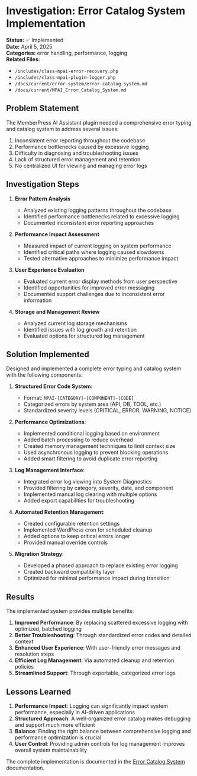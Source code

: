 # Investigation: Error Catalog System Implementation

**Status:** ✅ Implemented  
**Date:** April 5, 2025  
**Categories:** error handling, performance, logging  
**Related Files:** 
- `/includes/class-mpai-error-recovery.php`
- `/includes/class-mpai-plugin-logger.php`
- `/docs/current/error-system/error-catalog-system.md`
- `/docs/current/MPAI_Error_Catalog_System.md`

## Problem Statement

The MemberPress AI Assistant plugin needed a comprehensive error typing and catalog system to address several issues:

1. Inconsistent error reporting throughout the codebase
2. Performance bottlenecks caused by excessive logging
3. Difficulty in diagnosing and troubleshooting issues
4. Lack of structured error management and retention
5. No centralized UI for viewing and managing error logs

## Investigation Steps

1. **Error Pattern Analysis**
   - Analyzed existing logging patterns throughout the codebase
   - Identified performance bottlenecks related to excessive logging
   - Documented inconsistent error reporting approaches

2. **Performance Impact Assessment**
   - Measured impact of current logging on system performance
   - Identified critical paths where logging caused slowdowns
   - Tested alternative approaches to minimize performance impact

3. **User Experience Evaluation**
   - Evaluated current error display methods from user perspective
   - Identified opportunities for improved error messaging
   - Documented support challenges due to inconsistent error information

4. **Storage and Management Review**
   - Analyzed current log storage mechanisms
   - Identified issues with log growth and retention
   - Evaluated options for structured log management

## Solution Implemented

Designed and implemented a complete error typing and catalog system with the following components:

1. **Structured Error Code System**:
   - Format: `MPAI-[CATEGORY]-[COMPONENT]-[CODE]`
   - Categorized errors by system area (API, DB, TOOL, etc.)
   - Standardized severity levels (CRITICAL, ERROR, WARNING, NOTICE)

2. **Performance Optimizations**:
   - Implemented conditional logging based on environment
   - Added batch processing to reduce overhead
   - Created memory management techniques to limit context size
   - Used asynchronous logging to prevent blocking operations
   - Added smart filtering to avoid duplicate error reporting

3. **Log Management Interface**:
   - Integrated error log viewing into System Diagnostics
   - Provided filtering by category, severity, date, and component
   - Implemented manual log clearing with multiple options
   - Added export capabilities for troubleshooting

4. **Automated Retention Management**:
   - Created configurable retention settings
   - Implemented WordPress cron for scheduled cleanup
   - Added options to keep critical errors longer
   - Provided manual override controls

5. **Migration Strategy**:
   - Developed a phased approach to replace existing error logging
   - Created backward compatibility layer
   - Optimized for minimal performance impact during transition

## Results

The implemented system provides multiple benefits:

1. **Improved Performance**: By replacing scattered excessive logging with optimized, batched logging
2. **Better Troubleshooting**: Through standardized error codes and detailed context
3. **Enhanced User Experience**: With user-friendly error messages and resolution steps
4. **Efficient Log Management**: Via automated cleanup and retention policies
5. **Streamlined Support**: Through exportable, categorized error logs

## Lessons Learned

1. **Performance Impact**: Logging can significantly impact system performance, especially in AI-driven applications
2. **Structured Approach**: A well-organized error catalog makes debugging and support much more efficient
3. **Balance**: Finding the right balance between comprehensive logging and performance optimization is crucial
4. **User Control**: Providing admin controls for log management improves overall system maintainability

The complete implementation is documented in the [Error Catalog System](/docs/current/error-system/error-catalog-system.md) documentation.